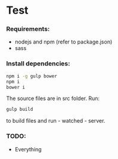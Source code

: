 # Test

### Requirements:
* nodejs and npm (refer to package.json)
* sass

### Install dependencies:
```sh
npm i -g gulp bower
npm i
bower i
```

The source files are in src folder.
Run:

```sh
gulp build
```

to build files and run - watched - server.


### TODO:
* Everything
